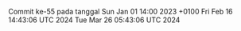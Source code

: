 Commit ke-55 pada tanggal Sun Jan 01 14:00 2023 +0100
Fri Feb 16 14:43:06 UTC 2024
Tue Mar 26 05:43:06 UTC 2024
